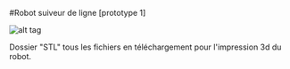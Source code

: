 
#Robot suiveur de ligne [prototype 1]

![alt tag](https://framagit.org/RobotsLibres/images/raw/master/001.png)

Dossier "STL" tous les fichiers en téléchargement pour l'impression 3d du robot.